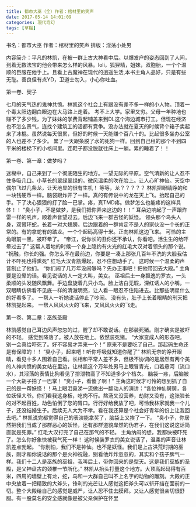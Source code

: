 ```yaml
---
title: 都市大巫（全）作者：棺材里的笑声
date: 2017-05-14 14:01:09
categories: 現代奇幻
tags: [草榴]
---
```

书名：都市大巫
作者：棺材里的笑声
排版：淫荡小处男

内容简介：平凡的林凯，在被一群上古大神看中后。以爆发户的姿态回到了人间，到着无数法宝的他会带来怎么样的风暴。loli，狐狸精，姐妹，双胞胎，一个个温顺的臣服在他手上。且看上古魔神在现代的逍遥生活,本书主角人品好，只是有些无耻。善良但有点YD，卫道士勿入，小心你吐血。


第一卷、契子

七月的天气热的鬼神共愤。林凯这个社会上有跟没有差不多一样的小人物。顶着一个毒太阳边翻白眼边在大马路上走着。
考不上大学。家里又穷。父母一年种地也赚不了多少钱，为了妹妹的学费背起铺盖来到DL这个海边城市打工。但现在经济也不怎么景气，连找个建筑工的活都有竞争。没办法就在夏天的时候背个箱子卖起来了冰棍。虽然说每天很累，但好的时候一天能赚个百八十的。比起很多坐办公室的人也差不了多少。
累了一天跟条脱了水的死狗一样。回到自己租的那个不到四平米的楼梯下的小格间里。连鞋子都没脱就往床上一躺。累的睡着了！！




第一卷、第一章：做梦吗？

迷糊中，自己来到了一个彻底陌生的地方。一望无际的平原。空气清新的让人忍不住多吸几口。小草长的翠绿翠绿的。微风温柔的吹在脸上。让人心旷神怡。天空中偶尔飞过几条龙，让天地显的很有生机！
等等，龙？？？？？
林凯把眼睛睁的和一块钱硬币一样。脑袋跟炸开了一样。真的有传说中的龙在天上飞。抬起自己的手。下了决心狠狠的打了脸一巴掌。疼，真TMD疼。做梦怎么也能疼的这样具体！！
“臭小子，不是做梦，是我们把你弄来这边的！！”
耳朵边响起了一声跟炸雷一样的吼声，顺着声音望过去。后边飞来一群古怪的妖怪。
领头那个鸟头人身，双臂环蛇，长着一对大翅膀。后边跟着的一群肯定不是人的家伙没一个长的正常的。有的拿蛇有的踏龙。一个个起码高得十米。正向林凯这边飞来。
可怜的主角眼前一黑，被吓晕了。
“帝江，说你长的丑你还不承认，你看吧。活生生的给吓晕过去了”
这帮人着地的时候一个身上隐约有火光的红毛大汉对着领头的那个说。
“祝融，你长的强。你怎么不在最前边，你要是一凑上那张几百年不洗的大脸我估计不吓死也得熏死”
红毛大汉青筋爆起，忍不住想动手了。
这时候一个温柔的声音制止了他们。
“你们闹了几万年没闹够吗？先办正事吧！把他带回去大殿。”
主角要是没晕的话。看见说话的人一定大叫，美女。
巫祖后土一身飘逸的罗衣，一头柔顺的头发随风飘舞。手边盘旋着几只小鸟。脸上洁白无瑕，深红诱人的小嘴，一双眼睛仿佛看不见底一样的清澈明亮，让人看一眼忍不住陷进去。比那些明星什么的好看多了。
一帮人一听她说话停止了吵闹。
没有头，肚子上长着眼睛的刑天把林凯提起来。
一帮人风风火火的飞来，又风风火火的飞走。




第一卷、第二章：巫族圣殿

林凯感觉自己耳边风声忽忽的过，醒了却不敢说话。在那装死猪。刚才确实是被吓的不轻。
感觉到降落了。被人放在地上。依然装死猪。
“大家变成人的形态吧。别一会真给吓死了。好不容易才弄来一个！”
原来不是要吃了自己，那起码生命还是有保障的！！
“臭小子，起来吧！听你呼吸就知道你醒了”
林凯无奈的睁开眼睛，看见十多人围着自己看。长相和平常人差不多，但极不协调的是居然有两个美的人神共愤的美女站在里边，让林凯这个万年处男马上眼冒青光，口若悬河（流口水），其淫荡的表情比狗看见了排泄物高了不知道多少个档次。
脑袋一疼，后脑被一个大胡子拍了一巴掌！
“臭小子，看傻了啊！”
主角这时候才可怜的想到抓了自己的是一帮妖怪！！马上眼泪鼻涕一流做出一翻动人的演讲：“各位神仙舅舅，各位妖怪大爷。你们看我这身板，吃肉不行。熬汤又没营养，劫财又没有，这张脸长的对不起百姓，劫色怕倒了您的胃口。行行好给我放了吧，可怜我林家就我一个儿子，还没结婚生子。后续无人大为不孝。看在我还算是个社会好青年的份上让我回去吧。”
林凯说完都觉得自己的表演能拿奖了，脑袋上又挨了一下。
“臭小子，你居然把我们当成了那群恶心的妖怪，还有那群道貌岸然的伪君子，在我们这说这话简直就是死罪。”
红毛大汉打完了自己在那气的不轻。
主角纳闷的想，我都快被吓死了。怎么你好象快被我气死一样！
这时候装罗衣的美女说话了，温柔的声音让林凯差点勃起。
“你别怕，我们不是神仙。也不是妖怪。我们是上古洪荒时期的巫族，刚才和你说话的那个是火神祝融，别看他炸炸忽忽的，其实和个孩子脾气一样。我们十二人是巫族的巫祖，我叫后土，带你回来的是型天。这是我们巫族的圣殿，是父神盘古的颈椎一节所化。”
林凯从抬头打量这个地方。大顶高起码得有百米，四周的墙壁上有龙，蛇，鸟和一大群自己叫不上名字的动物的雕刻。大殿的正中央放着一把精致的大斧头，锋利的光芒让人感觉这把斧头可以斩开挡在面前的一切。整个大殿给自己的感觉是威严，让人忍不住去膜拜。又让人感觉很亲切很舒服。有一股莫名的安全感就像是被父亲保护在怀里
